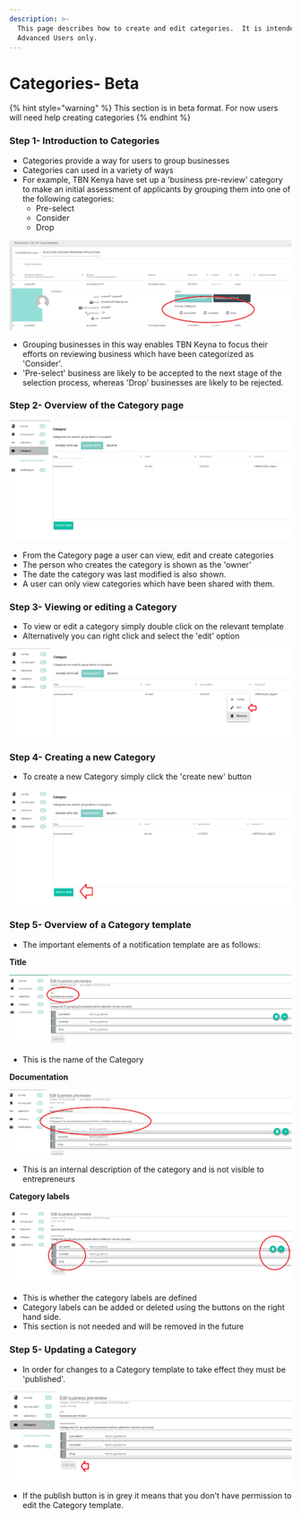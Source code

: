 ```yaml
---
description: >-
  This page describes how to create and edit categories.  It is intended for
  Advanced Users only.
---
```


# Categories- Beta

{% hint style="warning" %}
This section is in beta format.  For now users will need help creating categories
{% endhint %}

### Step 1- Introduction to Categories

* Categories provide a way for users to group businesses
* Categories can used in a variety of ways
* For example, TBN Kenya have set up a 'business pre-review' category to make an initial assessment of applicants by grouping them into one of the following categories:
  * Pre-select
  * Consider
  * Drop

![](../../../.gitbook/assets/image%20%2843%29.png)

* Grouping businesses in this way enables TBN Keyna to focus their efforts on reviewing business which have been categorized as 'Consider'.  
* 'Pre-select' business are likely to be accepted to the next stage of the selection process, whereas 'Drop' businesses are likely to be rejected. 

### Step 2- Overview of the Category page

![](../../../.gitbook/assets/image%20%2832%29.png)

* From the Category page a user can view, edit and create categories
* The person who creates the category is shown as the 'owner' 
* The date the category was last modified is also shown.
* A user can only view categories which have been shared with them.

### Step 3- Viewing or editing a Category

* To view or edit a category simply double click on the relevant template
* Alternatively you can right click and select the 'edit' option

![](../../../.gitbook/assets/image%20%2856%29.png)

### Step 4- Creating a new Category

* To create a new Category simply click the 'create new' button

![](../../../.gitbook/assets/image%20%2892%29.png)

### Step 5- Overview of a Category template

* The important elements of a notification template are as follows:

**Title** 

![](../../../.gitbook/assets/image%20%282%29.png)

* This is the name of the Category

**Documentation** 

![](../../../.gitbook/assets/image%20%2860%29.png)

* This is an internal description of the category and is not visible to entrepreneurs

**Category labels**

![](../../../.gitbook/assets/image%20%2865%29.png)

* This is whether the category labels are defined
* Category labels can be added or deleted using the buttons on the right hand side.
* This section is not needed and will be removed in the future

### Step 5- Updating a Category

* In order for changes to a Category template to take effect they must be 'published'.

![](../../../.gitbook/assets/image%20%2840%29.png)

* If the publish button is in grey it means that you don't have permission to edit the Category template.



